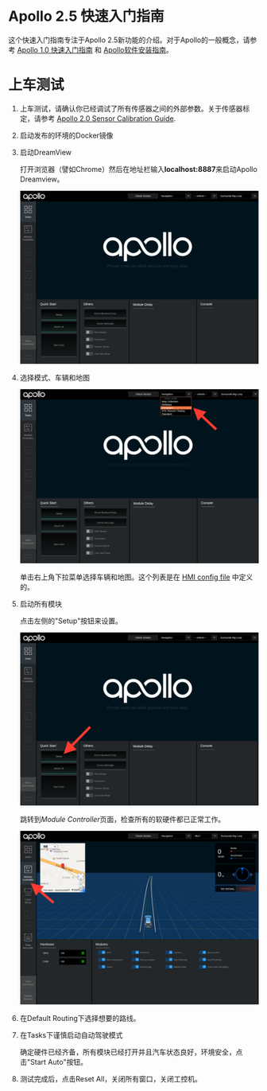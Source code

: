 # Apollo 2.5 快速入门指南

这个快速入门指南专注于Apollo 2.5新功能的介绍。对于Apollo的一般概念，请参考
[Apollo 1.0 快速入门指南](https://github.com/ApolloAuto/apollo/blob/master/docs/quickstart/apollo_1_0_quick_start_cn.md)
和
[Apollo软件安装指南](https://github.com/ApolloAuto/apollo/blob/master/docs/quickstart/apollo_software_installation_guide_cn.md)。

# 上车测试

1. 上车测试，请确认你已经调试了所有传感器之间的外部参数。关于传感器标定，请参考
   [Apollo 2.0 Sensor Calibration Guide](https://github.com/ApolloAuto/apollo/blob/master/docs/quickstart/apollo_2_0_sensor_calibration_guide_cn.md).

1. 启动发布的环境的Docker镜像

1. 启动DreamView

   打开浏览器（譬如Chrome）然后在地址栏输入**localhost:8887**来启动Apollo Dreamview。

   ![](images/dreamview_2_5.png)

1. 选择模式、车辆和地图

   ![](images/dreamview_2_5_setup_profile.png)

   单击右上角下拉菜单选择车辆和地图。这个列表是在
   [HMI config file](ttps://raw.githubusercontent.com/ApolloAuto/apollo/master/modules/dreamview/conf/hmi.conf)
   中定义的。

1. 启动所有模块

   点击左侧的"Setup"按钮来设置。

   ![](images/dreamview_2_5_setup.png)

   跳转到*Module Controller*页面，检查所有的软硬件都已正常工作。
 
   ![](images/dreamview_2_5_module_controller.png) 

1. 在Default Routing下选择想要的路线。

1. 在Tasks下谨慎启动自动驾驶模式

   确定硬件已经齐备，所有模块已经打开并且汽车状态良好，环境安全，点击"Start Auto"按钮。

   [](images/dreamview_2_5_start_auto.png)

1. 测试完成后，点击Reset All，关闭所有窗口，关闭工控机。
